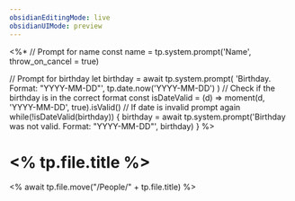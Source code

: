 ```yaml
---
obsidianEditingMode: live
obsidianUIMode: preview
---
```

<%*
// Prompt for name
const name = tp.system.prompt('Name', throw_on_cancel = true)

// Prompt for birthday
let birthday = await tp.system.prompt(
	'Birthday. Format: "YYYY-MM-DD"',
	tp.date.now('YYYY-MM-DD')
)
// Check if the birthday is in the correct format
const isDateValid = (d) => moment(d, 'YYYY-MM-DD', true).isValid()
// If date is invalid prompt again
while(!isDateValid(birthday)) {
	birthday = await tp.system.prompt('Birthday was not valid. Format: "YYYY-MM-DD"', birthday)
}
%>
# <% tp.file.title %>
<% await tp.file.move("/People/" + tp.file.title) %>